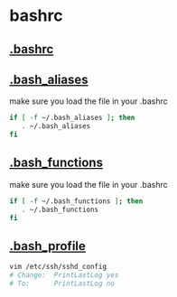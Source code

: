 # bashrc
## [.bashrc](https://github.com/di3/bashrc/blob/master/.bashrc)

## [.bash_aliases](https://github.com/di3/bashrc/blob/master/.bash_aliases)

make sure you load the file in your .bashrc
```sh
if [ -f ~/.bash_aliases ]; then
   . ~/.bash_aliases
fi
```

## [.bash_functions](https://github.com/di3/bashrc/blob/master/.bash_functions)

make sure you load the file in your .bashrc
```sh
if [ -f ~/.bash_functions ]; then
   . ~/.bash_functions
fi
```

## [.bash_profile](https://github.com/di3/bashrc/blob/master/.bash_profile)
```sh
vim /etc/ssh/sshd_config
# Change:  PrintLastLog yes
# To:      PrintLastLog no
```
